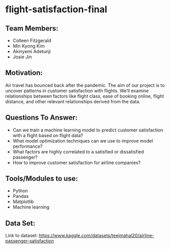 # flight-satisfaction-final

## Team Members:
* Colleen Fitzgerald
* Min Kyong Kim
* Akinyemi Adetunji
* Josie Jin

## Motivation:
Air travel has bounced back after the pandemic. The aim of our project is to uncover patterns in customer satisfaction with flights. We’ll examine relationships between factors like flight class, ease of booking online, flight distance, and other relevant relationships derived from the data.

## Questions To Answer:
* Can we train a machine learning model to predict customer satisfaction with a flight based on flight data?
* What model optimization techniques can we use to improve model performance?
* What factors are highly correlated to a satisfied or dissatisfied passenger?
* How to improve customer satisfaction for airline companies?

## Tools/Modules to use:
* Python
* Pandas
* Matplotlib
* Machine learning

## Data Set:
Link to dataset: https://www.kaggle.com/datasets/teejmahal20/airline-passenger-satisfaction
